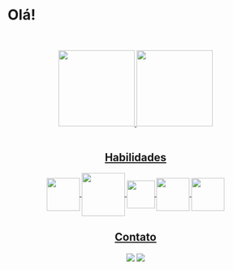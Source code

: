 <h1>Olá!</h1>
<br></br>

<div align="center">
  <a href="https://github.com/gabigheleno">
  <img height="150em" src="https://github-readme-stats.vercel.app/api?username=gabigheleno&show_icons=true&theme=dracula&include_all_commits=true&count_private=true"/>
  <img height="150em" src="https://github-readme-stats.vercel.app/api/top-langs/?username=gabigheleno&layout=compact&langs_count=7&theme=dracula"/>
</div>
  
<div style="display: inline_block" align="center"><br>
<h2> Habilidades </h2>
<img align="center" height="65" width="65" src="https://cdn.jsdelivr.net/gh/devicons/devicon/icons/android/android-plain-wordmark.svg">
<img align="center" height="85" width="85" src="https://cdn.jsdelivr.net/gh/devicons/devicon/icons/kotlin/kotlin-plain-wordmark.svg">
<img align="center" height="55" width="55" src="https://cdn.jsdelivr.net/gh/devicons/devicon/icons/javascript/javascript-original.svg">
<img align="center" height="65" width="65" src="https://cdn.jsdelivr.net/gh/devicons/devicon/icons/css3/css3-plain-wordmark.svg">
<img align="center" height="65" width="65" src="https://cdn.jsdelivr.net/gh/devicons/devicon/icons/git/git-plain-wordmark.svg">

</div>
  
<div align="center">
   <h2>Contato </h2>
      <a href="https://www.linkedin.com/in/gabriela-gomes-heleno//" target="_blank"><img align="center" src="https://img.shields.io/badge/-LinkedIn-%230077B5?style=for-the-badge&logo=linkedin&logoColor=white"></a> 
      <a href = "mailto:gabrielagheleno@gmail.com"><img align="center" src="https://img.shields.io/badge/-Gmail-%23333?style=for-the-badge&logo=gmail&logoColor=white" target="_blank"></a>
</div>
 
